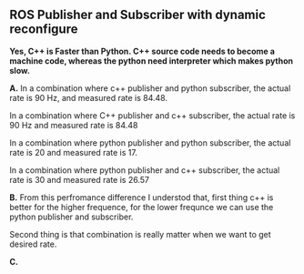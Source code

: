 ## ROS Publisher and Subscriber with dynamic reconfigure

**Yes, C++ is Faster than Python. C++ source code needs to become a machine code, whereas the python need interpreter which makes python slow.**

**A.** In a combination where c++ publisher and python subscriber, the actual rate is 90 Hz, and measured rate is 84.48.
       
   In a combination where C++ publisher and c++ subscriber, the actual rate is 90 Hz and measured rate is 84.48
       
   In a combination where python publisher and python subscriber, the actual rate is 20 and measured rate is 17.
       
   In a combination where python publisher and c++ subscriber, the actual rate is 30 and measured rate is 26.57
       
       
**B.** From this perfromance difference I understod that, first thing c++ is better for the higher frequence, for the lower frequnce we can use the python publisher and      subscriber.
      
   Second thing is that combination is really matter when we want to get desired rate. 
      
**C.** 
